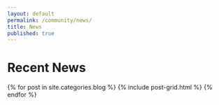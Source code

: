 ```yaml
---
layout: default
permalink: /community/news/
title: News
published: true
---
```


<div class='content-wrap'>
	<h1>Recent News</h1>
	<div class="tiles">
	{% for post in site.categories.blog %}
  		{% include post-grid.html %}
	{% endfor %}
	</div>
</div>
